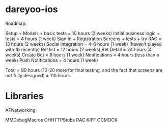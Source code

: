 dareyoo-ios
===========

Roadmap:

Setup + Models + basic tests = 10 hours (2 weeks)
Initial business logic + tests =  4 hours (1 week)
Sign In + Registration Screens + tests + try RAC = 18 hours (2 weeks)
Social integration = 4-6 hours (1 week) (haven't played with fb recently)
Bet list = 12 hours (2 weeks)
Bet Detail = 24 hours (4 weeks)
Create Bet = 8 hours (1 week)
Notifications = 4 hours (less than a week)
Push Notifications = 4 hours (1 week)

Total = 90 hours (10-20 more for final testing, and the fact that screens are not fully designed) = 110 hours.


Libraries
=========

AFNetworking

MMDebugMacros
OHHTTPStubs
RAC
KIFF
OCMOCK

